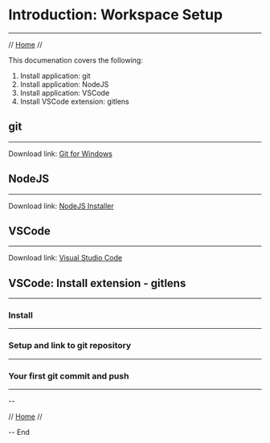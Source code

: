 # Introduction: Workspace Setup
* * *

// [Home](./README.md) //

This documenation covers the following:

1. Install application: git
2. Install application: NodeJS
3. Install application: VSCode
4. Install VSCode extension: gitlens


## git
* * *

Download link: [Git for Windows](https://git-scm.com/download/win)

## NodeJS
* * *

Download link: [NodeJS Installer](https://nodejs.org/en/download/)

## VSCode
* * *

Download link: [Visual Studio Code](https://code.visualstudio.com/download)

## VSCode: Install extension - gitlens
* * *

### Install
* * *

### Setup and link to git repository
* * *

### Your first git commit and push
* * *

--

// [Home](./README.md) //

-- End
